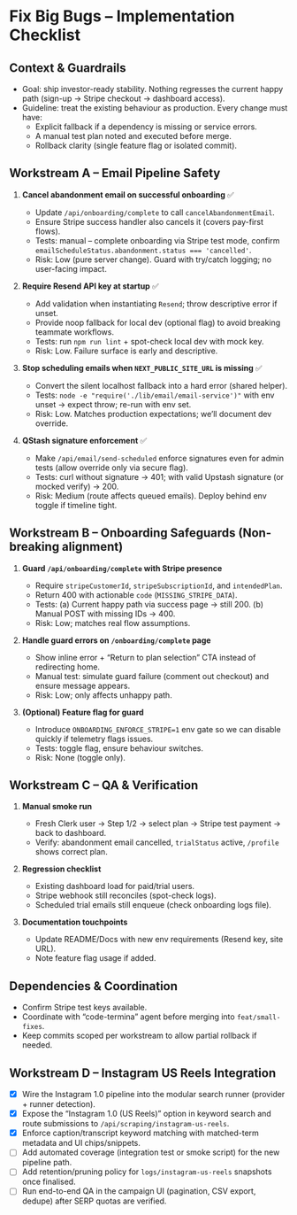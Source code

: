 # Fix Big Bugs – Implementation Checklist

## Context & Guardrails
- Goal: ship investor-ready stability. Nothing regresses the current happy path (sign-up → Stripe checkout → dashboard access).
- Guideline: treat the existing behaviour as production. Every change must have:
  - Explicit fallback if a dependency is missing or service errors.
  - A manual test plan noted and executed before merge.
  - Rollback clarity (single feature flag or isolated commit).

## Workstream A – Email Pipeline Safety
1. **Cancel abandonment email on successful onboarding** ✅
   - Update `/api/onboarding/complete` to call `cancelAbandonmentEmail`.
   - Ensure Stripe success handler also cancels it (covers pay-first flows).
   - Tests: manual – complete onboarding via Stripe test mode, confirm `emailScheduleStatus.abandonment.status === 'cancelled'`.
   - Risk: Low (pure server change). Guard with try/catch logging; no user-facing impact.

2. **Require Resend API key at startup** ✅
   - Add validation when instantiating `Resend`; throw descriptive error if unset.
   - Provide noop fallback for local dev (optional flag) to avoid breaking teammate workflows.
   - Tests: run `npm run lint` + spot-check local dev with mock key.
   - Risk: Low. Failure surface is early and descriptive.

3. **Stop scheduling emails when `NEXT_PUBLIC_SITE_URL` is missing** ✅
   - Convert the silent localhost fallback into a hard error (shared helper).
   - Tests: `node -e "require('./lib/email/email-service')"` with env unset → expect throw; re-run with env set.
   - Risk: Low. Matches production expectations; we’ll document dev override.

4. **QStash signature enforcement** ✅
   - Make `/api/email/send-scheduled` enforce signatures even for admin tests (allow override only via secure flag).
   - Tests: curl without signature → 401; with valid Upstash signature (or mocked verify) → 200.
   - Risk: Medium (route affects queued emails). Deploy behind env toggle if timeline tight.

## Workstream B – Onboarding Safeguards (Non-breaking alignment)
1. **Guard `/api/onboarding/complete` with Stripe presence**
   - Require `stripeCustomerId`, `stripeSubscriptionId`, and `intendedPlan`.
   - Return 400 with actionable `code` (`MISSING_STRIPE_DATA`).
   - Tests: (a) Current happy path via success page → still 200. (b) Manual POST with missing IDs → 400.
   - Risk: Low; matches real flow assumptions.

2. **Handle guard errors on `/onboarding/complete` page**
   - Show inline error + “Return to plan selection” CTA instead of redirecting home.
   - Manual test: simulate guard failure (comment out checkout) and ensure message appears.
   - Risk: Low; only affects unhappy path.

3. **(Optional) Feature flag for guard**
   - Introduce `ONBOARDING_ENFORCE_STRIPE=1` env gate so we can disable quickly if telemetry flags issues.
   - Tests: toggle flag, ensure behaviour switches.
   - Risk: None (toggle only).

## Workstream C – QA & Verification
1. **Manual smoke run**
   - Fresh Clerk user → Step 1/2 → select plan → Stripe test payment → back to dashboard.
   - Verify: abandonment email cancelled, `trialStatus` active, `/profile` shows correct plan.

2. **Regression checklist**
   - Existing dashboard load for paid/trial users.
   - Stripe webhook still reconciles (spot-check logs).
   - Scheduled trial emails still enqueue (check onboarding logs file).

3. **Documentation touchpoints**
   - Update README/Docs with new env requirements (Resend key, site URL).
   - Note feature flag usage if added.

## Dependencies & Coordination
- Confirm Stripe test keys available.
- Coordinate with “code-termina” agent before merging into `feat/small-fixes`.
- Keep commits scoped per workstream to allow partial rollback if needed.

## Workstream D – Instagram US Reels Integration
- [x] Wire the Instagram 1.0 pipeline into the modular search runner (provider + runner detection).
- [x] Expose the “Instagram 1.0 (US Reels)” option in keyword search and route submissions to `/api/scraping/instagram-us-reels`.
- [x] Enforce caption/transcript keyword matching with matched-term metadata and UI chips/snippets.
- [ ] Add automated coverage (integration test or smoke script) for the new pipeline path.
- [ ] Add retention/pruning policy for `logs/instagram-us-reels` snapshots once finalised.
- [ ] Run end-to-end QA in the campaign UI (pagination, CSV export, dedupe) after SERP quotas are verified.
